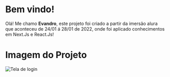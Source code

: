 # Bem vindo!

Olá! Me chamo **Evandro**, este projeto foi criado a partir da imersão alura que aconteceu de 24/01 á 28/01 de 2022, onde foi aplicado conhecimentos em Next.Js e React.Js! 


# Imagem do Projeto
![Tela de login](https://github.com/evansouzaa/alura-spacecord/tree/master/assets/img/screenshot.png)


```